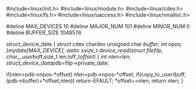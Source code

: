 #include<linux/init.h>
#include<linux/module.h>
#include<linux/cdev.h>
#include<linux/fs.h>
#include<linux/uaccess.h>
#include<linux/vmalloc.h>

#deline MAX_DEVICES 10
#deline MAJOR_NUM  101
#deline MINOR_NUM  0
#deline BUFFER_SIZE 1048576

struct_device_date
{
   struct cdev   chardev
   unsigned char   *buffer;
   int   npos;
}*mydate[MAX_DEVICE];
static ssize_t device_read(struct file*filp,
                           char__user*buff,size_t len,loff_t*offset)
{
   int nlen=len;
   struct_device_data*pdb=filp->private_date;
   
   if(nlen>pdb->npos-*offset)
        nlen=pdb->npos-*offset;
   if(copy_to_user(buff,(pdb->buffer)+*offset,nlen))
   return-EFAULT;
   *offset+=nlen;
   return nlen;
}
        
        
        
        
        
        
        
                           
